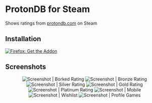 # ProtonDB for Steam
Shows ratings from [protondb.com](https://www.protondb.com/) on Steam

## Installation

[![Firefox: Get the Addon](https://blog.mozilla.org/addons/files/2015/11/get-the-addon.png)](https://addons.mozilla.org/en-CA/firefox/addon/protondb-for-steam/)

## Screenshots

<div align=center>

![Screenshot | Borked Rating](screenshots/screenshot_borked.png)
![Screenshot | Bronze Rating](screenshots/screenshot_bronze.png)
![Screenshot | Silver Rating](screenshots/screenshot_silver.png)
![Screenshot | Gold Rating](screenshots/screenshot_gold.png)
![Screenshot | Platinum Rating](screenshots/screenshot_platinum.png)
![Screenshot | Mobile](screenshots/screenshot_mobile.png)
![Screenshot | Wishlist](screenshots/screenshot_wishlist.png)
![Screenshot | Profile Games](screenshots/screenshot_games.png)
</div>
